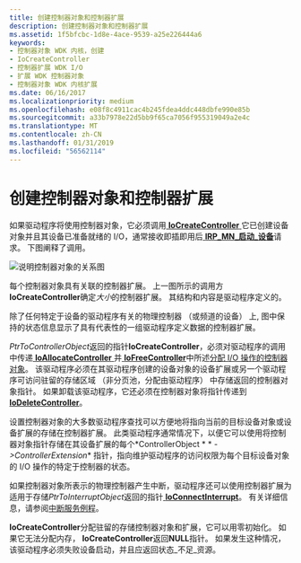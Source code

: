 ```yaml
---
title: 创建控制器对象和控制器扩展
description: 创建控制器对象和控制器扩展
ms.assetid: 1f5bfcbc-1d8e-4ace-9539-a25e226444a6
keywords:
- 控制器对象 WDK 内核，创建
- IoCreateController
- 控制器扩展 WDK I/O
- 扩展 WDK 控制器对象
- 控制器对象 WDK 内核扩展
ms.date: 06/16/2017
ms.localizationpriority: medium
ms.openlocfilehash: e08f8c4911cac4b245fdea4ddc448dbfe990e85b
ms.sourcegitcommit: a33b7978e22d5bb9f65ca7056f955319049a2e4c
ms.translationtype: MT
ms.contentlocale: zh-CN
ms.lasthandoff: 01/31/2019
ms.locfileid: "56562114"
---
```

# <a name="creating-controller-objects-and-controller-extensions"></a>创建控制器对象和控制器扩展





如果驱动程序将使用控制器对象，它必须调用[ **IoCreateController** ](https://msdn.microsoft.com/library/windows/hardware/ff548395)它已创建设备对象并且其设备已准备就绪的 I/O，通常接收即插即用后[ **IRP\_MN\_启动\_设备**](https://msdn.microsoft.com/library/windows/hardware/ff551749)请求。 下图阐释了调用。

![说明控制器对象的关系图](images/3ctlrobj.png)

每个控制器对象具有关联的控制器扩展。 上一图所示的调用方**IoCreateController**确定*大小*的控制器扩展。 其结构和内容是驱动程序定义的。

除了任何特定于设备的驱动程序有关的物理控制器 （或频道的设备） 上, 图中保持的状态信息显示了具有代表性的一组驱动程序定义数据的控制器扩展。

*PtrToControllerObject*返回的指针**IoCreateController**，必须对驱动程序的调用中传递[ **IoAllocateController** ](https://msdn.microsoft.com/library/windows/hardware/ff548224)并[ **IoFreeController**](https://msdn.microsoft.com/library/windows/hardware/ff549104)中所述[分配 I/O 操作的控制器对象](allocating-controller-objects-for-i-o-operations.md)。 该驱动程序必须在其驱动程序创建的设备对象的设备扩展或另一个驱动程序可访问驻留的存储区域 （非分页池，分配由驱动程序） 中存储返回的控制器对象指针。 如果卸载该驱动程序，它还必须在控制器对象将指针传递到[ **IoDeleteController**](https://msdn.microsoft.com/library/windows/hardware/ff549078)。

设置控制器对象的大多数驱动程序查找可以方便地将指向当前的目标设备对象或设备扩展的存储在控制器扩展。 此类驱动程序通常情况下，以便它可以使用将控制器对象指针存储在其设备扩展的每个*ControllerObject * * *-&gt;ControllerExtension** 指针，指向维护驱动程序的访问权限为每个目标设备对象的 I/O 操作的特定于控制器的状态。

如果控制器对象所表示的物理控制器产生中断，驱动程序还可以使用控制器扩展为适用于存储*PtrToInterruptObject*返回的指针[ **IoConnectInterrupt**](https://msdn.microsoft.com/library/windows/hardware/ff548371)。 有关详细信息，请参阅[中断服务例程](interrupt-service-routines.md)。

**IoCreateController**分配驻留的存储控制器对象和扩展，它可以用零初始化。 如果它无法分配内存， **IoCreateController**返回**NULL**指针。 如果发生这种情况，该驱动程序必须失败设备启动，并且应返回状态\_不足\_资源。

 

 




